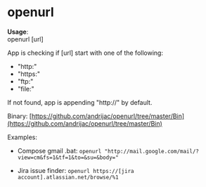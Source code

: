 # openurl

**Usage**: <br />
openurl [url]

App is checking if [url] start with one of the following: 

- "http:" 
- "https:" 
- "ftp:"
- "file:" 

If not found, app is appending "http://" by default.

Binary: [https://github.com/andrijac/openurl/tree/master/Bin](https://github.com/andrijac/openurl/tree/master/Bin)

Examples:

- Compose gmail .bat: `openurl "http://mail.google.com/mail/?view=cm&fs=1&tf=1&to=&su=&body="`

- Jira issue finder: `openurl https://[jira account].atlassian.net/browse/%1`
